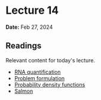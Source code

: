 # Lecture 14

**Date:** Feb 27, 2024

<!-- ## Learning objectives

What you should be able to do after today's lecture. -->

## Readings

Relevant content for today's lecture.

-   [RNA quantification](https://omics.crumblearn.org/transcriptomics/quant/)
-   [Problem formulation](https://omics.crumblearn.org/transcriptomics/quant/problem/)
-   [Probability density functions](https://stats.crumblearn.org/dist/discrete/prob-mass/)
-   [Salmon](https://omics.crumblearn.org/transcriptomics/quant/salmon/)

<!-- ## Presentation

[Live link]() for during class.
Full presentation (below) will be released afterwards.

<iframe src="https://slides.com/aalexmmaldonado/biosc1540-2024s-l08/embed?byline=hidden&share=hidden" width="100%" height="600" title="biosc1540-2024s-L08" scrolling="no" frameborder="0" webkitallowfullscreen mozallowfullscreen allowfullscreen></iframe> -->
